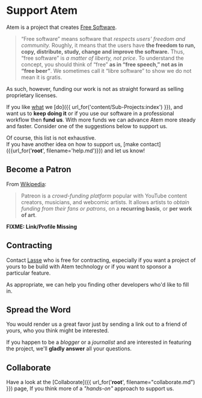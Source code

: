 # Support Atem

Atem is a project that creates [Free Software](https://www.gnu.org/philosophy/free-sw.en.html).

> “Free software” means software that *respects users' freedom and community.*
Roughly, it means that the users have **the freedom to run, copy, distribute, study, change and improve the software.**
Thus, “free software” is *a matter of liberty, not price*. To understand the concept, you should think of “free” **as in “free speech,” not as in “free beer”**.
We sometimes call it “libre software” to show we do not mean it is gratis.

As such, however, funding our work is not as straight forward as selling proprietary licenses.

If you like [what]({{url_for('content/Vision:index')}}) we [do]({{ url_for('content/Sub-Projects:index') }}),
and want us to **keep doing it** or if you use our software in a professional workflow then
**fund&nbsp;us**. With more funds we can advance Atem more steady and faster. Consider one of
the suggestions below to support us.

Of course, this list is not exhaustive.<br />
If you have another idea on how to support us, [make contact]({{url_for('__root__', filename='help.md')}}) and let us know!

## Become a Patron

From [Wikipedia](https://en.wikipedia.org/wiki/Patreon):
> Patreon is a *crowd-funding platform* popular with YouTube content creators,
musicians, and webcomic artists. It allows artists to *obtain funding from
their fans or patrons*, on a **recurring basis**, or **per work of art**.

**FIXME: Link/Profile Missing**

## Contracting

Contact [Lasse](http://graphicore.de/en/page/lasse) who is free for contracting,
especially if you want a project of yours to be build with Atem technology or
if you want to sponsor a particular feature.

As appropriate, we can help you finding other developers who'd like to fill in.

## Spread the Word

You would render us a great favor just by sending a link out to a friend of yours, who you think might be interested.

If you happen to be a *blogger* or a *journalist* and are interested in featuring the project, we'll **gladly answer** all your questions.

## Collaborate

Have a look at the [Collaborate]({{ url_for('__root__', filename="collaborate.md") }}) page,
If you think more of a *"hands-on"* approach to support us.
